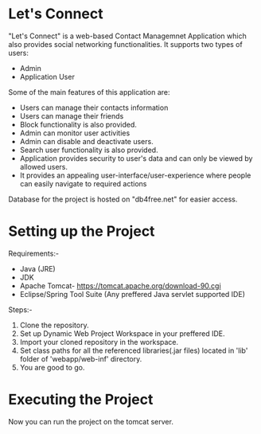# Let's Connect 
"Let's Connect" is a web-based Contact Managemnet Application which also provides social networking functionalities. 
It supports two types of users:
* Admin 
* Application User

Some of the main features of this application are:
* Users  can manage their contacts information 
* Users can manage their friends
* Block functionality is also provided.
* Admin can monitor user activities 
* Admin can disable and deactivate users.
* Search user functionality is also provided.
* Application provides security to user's data and can only be viewed by allowed users.
* It provides an appealing user-interface/user-experience where people can easily navigate to required actions


Database for the project is hosted on "db4free.net" for easier access.


# Setting up the Project

Requirements:- 
 * Java (JRE) 
 * JDK
 * Apache Tomcat- https://tomcat.apache.org/download-90.cgi
 * Eclipse/Spring Tool Suite (Any preffered Java servlet supported IDE)

Steps:-
1. Clone the repository.
2. Set up Dynamic Web Project Workspace in your preffered IDE.
3. Import your cloned repository in the workspace.
4. Set class paths for all the referenced libraries(.jar files) located in 'lib' folder of 'webapp/web-inf' directory.
6. You are good to go. 

# Executing the Project 
Now you can run the project on the tomcat server.

